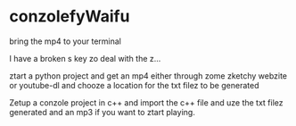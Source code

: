 # conzolefyWaifu
bring the mp4 to your terminal

I have a broken s key zo deal with the z...

ztart a python project and get an mp4 either through zome zketchy webzite or youtube-dl and chooze a location for the txt filez to be generated

Zetup a conzole project in c++ and import the c++ file and uze the txt filez generated and an mp3 if you want to ztart playing.
